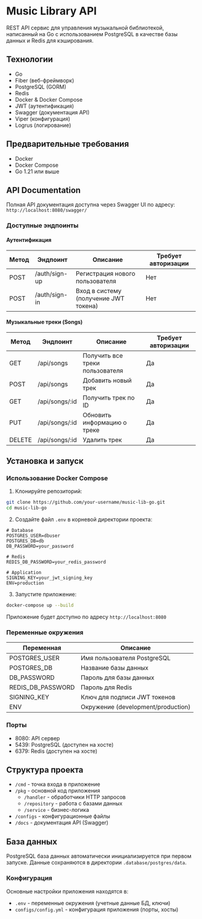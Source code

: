 # Music Library API

REST API сервис для управления музыкальной библиотекой, написанный на Go с использованием PostgreSQL в качестве базы данных и Redis для кэширования.

## Технологии

- Go
- Fiber (веб-фреймворк)
- PostgreSQL (GORM)
- Redis
- Docker & Docker Compose
- JWT (аутентификация)
- Swagger (документация API)
- Viper (конфигурация)
- Logrus (логирование)

## Предварительные требования

- Docker
- Docker Compose
- Go 1.21 или выше

## API Documentation

Полная API документация доступна через Swagger UI по адресу: `http://localhost:8080/swagger/`

### Доступные эндпоинты
#### Аутентификация

| Метод | Эндпоинт      | Описание                    | Требует авторизации |
|-------|---------------|----------------------------|-------------------|
| POST  | /auth/sign-up | Регистрация нового пользователя | Нет |
| POST  | /auth/sign-in | Вход в систему (получение JWT токена) | Нет |

#### Музыкальные треки (Songs)

| Метод | Эндпоинт      | Описание                    | Требует авторизации |
|-------|---------------|----------------------------|-------------------|
| GET   | /api/songs    | Получить все треки пользователя | Да |
| POST  | /api/songs    | Добавить новый трек        | Да |
| GET   | /api/songs/:id | Получить трек по ID        | Да |
| PUT   | /api/songs/:id | Обновить информацию о треке | Да |
| DELETE| /api/songs/:id | Удалить трек               | Да |

## Установка и запуск

### Использование Docker Compose

1. Клонируйте репозиторий:
```bash
git clone https://github.com/your-username/music-lib-go.git
cd music-lib-go
```

2. Создайте файл `.env` в корневой директории проекта:
```env
# Database
POSTGRES_USER=dbuser
POSTGRES_DB=db
DB_PASSWORD=your_password

# Redis
REDIS_DB_PASSWORD=your_redis_password

# Application
SIGNING_KEY=your_jwt_signing_key
ENV=production
```

3. Запустите приложение:
```bash
docker-compose up --build
```

Приложение будет доступно по адресу `http://localhost:8080`

### Переменные окружения

| Переменная    | Описание                           |
|---------------|------------------------------------|
| POSTGRES_USER | Имя пользователя PostgreSQL        |
| POSTGRES_DB   | Название базы данных               |
| DB_PASSWORD   | Пароль для базы данных             |
| REDIS_DB_PASSWORD | Пароль для Redis               |
| SIGNING_KEY   | Ключ для подписи JWT токенов       |
| ENV           | Окружение (development/production) |

### Порты

- 8080: API сервер
- 5439: PostgreSQL (доступен на хосте)
- 6379: Redis (доступен на хосте)

## Структура проекта

- `/cmd` - точка входа в приложение
- `/pkg` - основной код приложения
  - `/handler` - обработчики HTTP запросов
  - `/repository` - работа с базами данных
  - `/service` - бизнес-логика
- `/configs` - конфигурационные файлы
- `/docs` - документация API (Swagger)

## База данных

PostgreSQL база данных автоматически инициализируется при первом запуске. Данные сохраняются в директории `.database/postgres/data`.

### Конфигурация

Основные настройки приложения находятся в:
- `.env` - переменные окружения (учетные данные БД, ключи)
- `configs/config.yml` - конфигурация приложения (порты, хосты)
